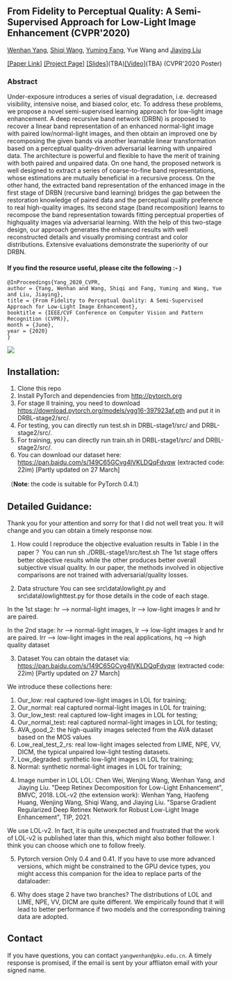 ## From Fidelity to Perceptual Quality: A Semi-Supervised Approach for Low-Light Image Enhancement (CVPR'2020)

[Wenhan Yang](https://flyywh.github.io/index.html), [Shiqi Wang](https://www.cs.cityu.edu.hk/~shiqwang/), [Yuming Fang](https://sites.google.com/site/leofangyuming/), Yue Wang and [Jiaying Liu](http://www.icst.pku.edu.cn/struct/people/liujiaying.html) 

[[Paper Link]](http://openaccess.thecvf.com/content_CVPR_2020/papers/Yang_From_Fidelity_to_Perceptual_Quality_A_Semi-Supervised_Approach_for_Low-Light_CVPR_2020_paper.pdf) [[Project Page]](https://github.com/flyywh/CVPR-2020-Semi-Low-Light) [[Slides]]()(TBA)[[Video]]()(TBA) (CVPR'2020 Poster)

### Abstract

Under-exposure introduces a series of visual degradation, i.e. decreased visibility, intensive noise, and biased color, etc. To address these problems, we propose a novel semi-supervised learning approach for low-light image enhancement. A deep recursive band network (DRBN) is proposed to recover a linear band representation of an enhanced normal-light image with paired low/normal-light images, and then obtain an improved one by recomposing the given bands via another learnable linear transformation based on a perceptual quality-driven adversarial learning with unpaired data. The architecture is powerful and flexible to have the merit of training with both paired and unpaired data. On one hand, the proposed network is well designed to extract a series of coarse-to-fine band representations, whose estimations are mutually beneficial in a recursive process. On the other hand, the extracted band representation of the enhanced image in the first stage of DRBN (recursive band learning) bridges the gap between the restoration knowledge of paired data and the perceptual quality preference to real high-quality images. Its second stage (band recomposition) learns to recompose the band representation towards fitting perceptual properties of highquality images via adversarial learning. With the help of this two-stage design, our approach generates the enhanced results with well reconstructed details and visually promising contrast and color distributions. Extensive evaluations demonstrate the superiority of our DRBN.

#### If you find the resource useful, please cite the following :- )

```
@InProceedings{Yang_2020_CVPR,
author = {Yang, Wenhan and Wang, Shiqi and Fang, Yuming and Wang, Yue and Liu, Jiaying},
title = {From Fidelity to Perceptual Quality: A Semi-Supervised Approach for Low-Light Image Enhancement},
booktitle = {IEEE/CVF Conference on Computer Vision and Pattern Recognition (CVPR)},
month = {June},
year = {2020}
}
```
<img src="teaser/teaser_DRBN.png" > 

## Installation:

1. Clone this repo
2. Install PyTorch and dependencies from http://pytorch.org 
3. For stage II training, you need to download https://download.pytorch.org/models/vgg16-397923af.pth and put it in DRBL-stage2/src/.
4. For testing, you can directly run test.sh in DRBL-stage1/src/ and DRBL-stage2/src/.
5. For training, you can directly run train.sh in DRBL-stage1/src/ and DRBL-stage2/src/.
6. You can download our dataset here: https://pan.baidu.com/s/149C65GCvg4lVKLDQqFdvqw (extracted code: 22im) [Partly updated on 27 March]

（**Note**: the code is suitable for PyTorch 0.4.1）

## Detailed Guidance:

Thank you for your attention and sorry for that I did not well treat you. It will change and you can obtain a timely response now.

1. How could I reproduce the objective evaluation results in Table I in the paper？
You can run sh ./DRBL-stage1/src/test.sh
The 1st stage offers better objective results while the other produces better overall subjective visual quality.
In our paper, the methods involved in objective comparisons are not trained with adversarial/quality losses.

2. Data structure
You can see src\data\lowlight.py and src\data\lowlighttest.py for those details in the code of each stage.

In the 1st stage:
hr --> normal-light images, lr --> low-light images
lr and hr are paired.

In the 2nd stage:
hr --> normal-light images, lr --> low-light images
lr and hr are paired.
lrr --> low-light images in the real applications, hq --> high quality dataset

3. Dataset
You can obtain the dataset via: https://pan.baidu.com/s/149C65GCvg4lVKLDQqFdvqw (extracted code: 22im) [Partly updated on 27 March]

We introduce these collections here:
1) Our_low: real captured low-light images in LOL for training;
2) Our_normal: real captured normal-light images in LOL for training;
3) Our_low_test: real captured low-light images in LOL for testing;
4) Our_normal_test: real captured normal-light images in LOL for testing;
5) AVA_good_2: the high-quality images selected from the AVA dataset based on the MOS values
6) Low_real_test_2_rs: real low-light images selected from LIME, NPE, VV, DICM, the typical unpaired low-light testing datasets.
7) Low_degraded: synthetic low-light images in LOL for training;
7) Normal: synthetic normal-light images in LOL for training;

4. Image number in LOL
LOL: Chen Wei, Wenjing Wang, Wenhan Yang, and Jiaying Liu. "Deep Retinex Decomposition for Low-Light Enhancement", BMVC, 2018.
LOL-v2 (the extension work): Wenhan Yang, Haofeng Huang, Wenjing Wang, Shiqi Wang, and Jiaying Liu. "Sparse Gradient Regularized Deep Retinex Network for Robust Low-Light Image Enhancement", TIP, 2021.

We use LOL-v2. In fact, it is quite unexpected and frustrated that the work of LOL-v2 is published later than this, which might also bother follower.
I think you can choose which one to follow freely.

5. Pytorch version
Only 0.4 and 0.41. If you have to use more advanced versions, which might be constrained to the GPU device types, you might access this companion for the idea to replace parts of the dataloader: 

6. Why does stage 2 have two branches?
The distributions of LOL and LIME, NPE, VV, DICM are quite different.
We empirically found that it will lead to better performance if two models and the corresponding training data are adopted.

## Contact

If you have questions, you can contact `yangwenhan@pku.edu.cn`.
A timely response is promised, if the email is sent by your affliaton email with your signed name.
